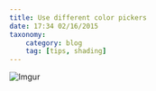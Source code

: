 ```yaml
---
title: Use different color pickers
date: 17:34 02/16/2015 
taxonomy:
    category: blog
    tag: [tips, shading]
---
```

![Imgur](http://i.imgur.com/z3QKlLp.png)